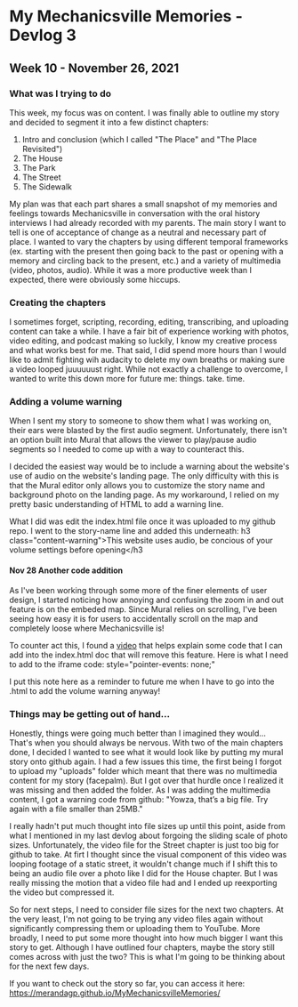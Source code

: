 # My Mechanicsville Memories - Devlog 3
## Week 10 - November 26, 2021

### What was I trying to do
This week, my focus was on content. I was finally able to outline my story and decided to segment it into a few distinct chapters: 
1. Intro and conclusion (which I called "The Place" and "The Place Revisited")
2. The House
3. The Park
4. The Street
5. The Sidewalk

My plan was that each part shares a small snapshot of my memories and feelings towards Mechanicsville in conversation with the oral history interviews I had already recorded with my parents. The main story I want to tell is one of acceptance of change as a neutral and necessary part of place. I wanted to vary the chapters by using different temporal frameworks (ex. starting with the present then going back to the past or opening with a memory and circling back to the present, etc.) and a variety of multimedia (video, photos, audio). While it was a more productive week than I expected, there were obviously some hiccups.

### Creating the chapters

I sometimes forget, scripting, recording, editing, transcribing, and uploading content can take a while. I have a fair bit of experience working with photos, video editing, and podcast making so luckily, I know my creative process and what works best for me. That said, I did spend more hours than I would like to admit fighting wih audacity to delete my own breaths or making sure a video looped juuuuuust right. While not exactly a challenge to overcome, I wanted to write this down more for future me: things. take. time. 

### Adding a volume warning

When I sent my story to someone to show them what I was working on, their ears were blasted by the first audio segment. Unfortunately, there isn't an option built into Mural that allows the viewer to play/pause audio segments so I needed to come up with a way to counteract this. 

I decided the easiest way would be to include a warning about the website's use of audio on the website's landing page. The only difficulty with this is that the Mural editor only allows you to customize the story name and background photo on the landing page. As my workaround, I relied on my pretty basic understanding of HTML to add a warning line. 

What I did was edit the index.html file once it was uploaded to my github repo. I went to the story-name line and added this underneath:
h3 class="content-warning">This website uses audio, be concious of your volume settings before opening</h3

#### Nov 28 Another code addition

As I've been working through some more of the finer elements of user design, I started noticing how annoying and confusing the zoom in and out feature is on the embeded map. Since Mural relies on scrolling, I've been seeing how easy it is for users to accidentally scroll on the map and completely loose where Mechanicsville is! 

To counter act this, I found a [video](https://www.youtube.com/watch?v=RBsjk3Cuf3s&list=WL&index=31&t=29s&ab_channel=KoriAshton) that helps explain some code that I can add into the index.html doc that will remove this feature. Here is what I need to add to the iframe code: 
style="pointer-events: none;"

I put this note here as a reminder to future me when I have to go into the .html to add the volume warning anyway!

### Things may be getting out of hand... 

Honestly, things were going much better than I imagined they would… That's when you should always be nervous. With two of the main chapters done, I decided I wanted to see what it would look like by putting my mural story onto github again. I had a few issues this time, the first being I forgot to upload my "uploads" folder which meant that there was no multimedia content for my story (facepalm). But I got over that hurdle once I realized it was missing and then added the folder. As I was adding the multimedia content, I got a warning code from github:
"Yowza, that’s a big file. Try again with a file smaller than 25MB."

I really hadn't put much thought into file sizes up until this point, aside from what I mentioned in my last devlog about forgoing the sliding scale of photo sizes. Unfortunately, the video file for the Street chapter is just too big for github to take. At firt I thought since the visual component of this video was looping footage of a static street, it wouldn't change much if I shift this to being an audio file over a photo like I did for the House chapter. But I was really missing the motion that a video file had and I ended up reexporting the video but compressed it.

So for next steps, I need to consider file sizes for the next two chapters. At the very least, I'm not going to be trying any video files again without significantly compressing them or uploading them to YouTube. More broadly, I need to put some more thought into how much bigger I want this story to get. Although I have outlined four chapters, maybe the story still comes across with just the two? This is what I'm going to be thinking about for the next few days.

If you want to check out the story so far, you can access it here: https://merandagp.github.io/MyMechanicsvilleMemories/
